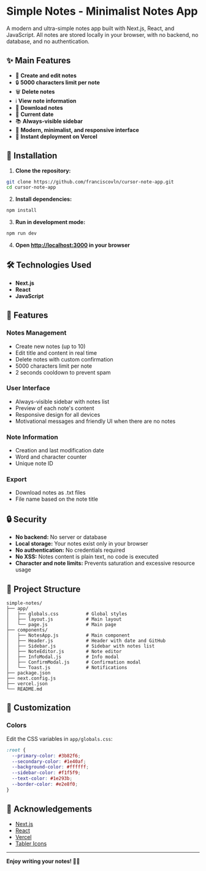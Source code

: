 # Simple Notes - Minimalist Notes App

A modern and ultra-simple notes app built with Next.js, React, and JavaScript. All notes are stored locally in your browser, with no backend, no database, and no authentication.

## ✨ Main Features

- 📝 **Create and edit notes**
- 🔒 **5000 characters limit per note**
- 🗑️ **Delete notes**
- ℹ️ **View note information**
- 💾 **Download notes**
- 📅 **Current date**
- 📚 **Always-visible sidebar**
- 🎨 **Modern, minimalist, and responsive interface**
- 🚀 **Instant deployment on Vercel**

## 🚀 Installation

1. **Clone the repository:**
```bash
git clone https://github.com/franciscovln/cursor-note-app.git
cd cursor-note-app
```
2. **Install dependencies:**
```bash
npm install
```
3. **Run in development mode:**
```bash
npm run dev
```
4. **Open [http://localhost:3000](http://localhost:3000) in your browser**

## 🛠️ Technologies Used
- **Next.js**
- **React**
- **JavaScript**

## 📱 Features

### Notes Management
- Create new notes (up to 10)
- Edit title and content in real time
- Delete notes with custom confirmation
- 5000 characters limit per note
- 2 seconds cooldown to prevent spam

### User Interface
- Always-visible sidebar with notes list
- Preview of each note's content
- Responsive design for all devices
- Motivational messages and friendly UI when there are no notes

### Note Information
- Creation and last modification date
- Word and character counter
- Unique note ID

### Export
- Download notes as .txt files
- File name based on the note title

## 🔒 Security
- **No backend:** No server or database
- **Local storage:** Your notes exist only in your browser
- **No authentication:** No credentials required
- **No XSS:** Notes content is plain text, no code is executed
- **Character and note limits:** Prevents saturation and excessive resource usage

## 📁 Project Structure
```
simple-notes/
├── app/
│   ├── globals.css          # Global styles
│   ├── layout.js            # Main layout
│   └── page.js              # Main page
├── components/
│   ├── NotesApp.js          # Main component
│   ├── Header.js            # Header with date and GitHub
│   ├── Sidebar.js           # Sidebar with notes list
│   ├── NoteEditor.js        # Note editor
│   ├── InfoModal.js         # Info modal
│   ├── ConfirmModal.js      # Confirmation modal
│   └── Toast.js             # Notifications
├── package.json
├── next.config.js
├── vercel.json
└── README.md
```

## 🎨 Customization

### Colors
Edit the CSS variables in `app/globals.css`:
```css
:root {
  --primary-color: #3b82f6;
  --secondary-color: #1e40af;
  --background-color: #ffffff;
  --sidebar-color: #f1f5f9;
  --text-color: #1e293b;
  --border-color: #e2e8f0;
}
```

## 🙏 Acknowledgements
- [Next.js](https://nextjs.org/)
- [React](https://reactjs.org/)
- [Vercel](https://vercel.com/)
- [Tabler Icons](https://tabler-icons.io/)

---

**Enjoy writing your notes! 📝✨** 